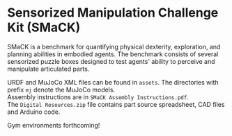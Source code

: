 # Sensorized Manipulation Challenge Kit (SMaCK)
SMaCK is a benchmark for quantifying physical dexterity, exploration, and planning abilities in embodied agents. The benchmark consists of several sensorized puzzle boxes designed to test agents' ability to perceive and manipulate articulated parts. 

URDF and MuJoCo XML files can be found in `assets`. The directories with prefix `mj` denote the MuJoCo models.      
Assembly instructions are in `SMaCK Assembly Instructions.pdf`.    
The `Digital Resources.zip` file contains part source spreadsheet, CAD files and Arduino code. 


Gym environments forthcoming! 
